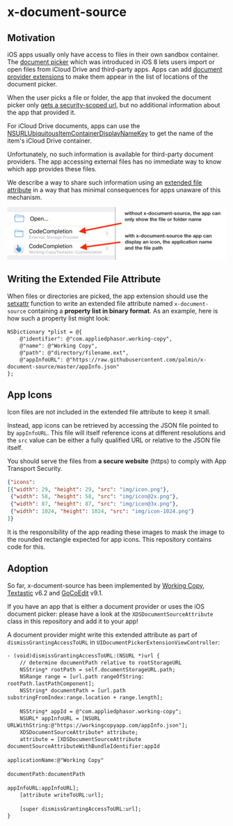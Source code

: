 # x-document-source

## Motivation

iOS apps usually only have access to files in their own sandbox container. The [document picker](https://developer.apple.com/library/ios/documentation/FileManagement/Conceptual/DocumentPickerProgrammingGuide/Introduction/Introduction.html) which was introduced in iOS 8 lets users import or open files from iCloud Drive and third-party apps. Apps can add  [document provider extensions](https://developer.apple.com/library/prerelease/content/documentation/General/Conceptual/ExtensibilityPG/FileProvider.html) to make them appear in the list of locations of the document picker.

When the user picks a file or folder, the app that invoked the document picker only [gets a security-scoped url](https://developer.apple.com/library/ios/documentation/UIKit/Reference/UIDocumentPickerDelegate/index.html#//apple_ref/occ/intfm/UIDocumentPickerDelegate/documentPicker:didPickDocumentAtURL:), but no additional information about the app that provided it.

For iCloud Drive documents, apps can use the [NSURLUbiquitousItemContainerDisplayNameKey](https://developer.apple.com/reference/foundation/nsurlubiquitousitemcontainerdisplaynamekey?language=objc) to get the name of the item's iCloud Drive container.

Unfortunately, no such information is available for third-party document providers. The app accessing external files has no immediate way to know which app provides these files.

We describe a way to share such information using an [extended file attribute](https://en.m.wikipedia.org/wiki/Extended_file_attributes) in a way that has minimal consequences for apps unaware of this mechanism. 

<img src="screenshot.png" alt="" width="650" />

## Writing the Extended File Attribute

When files or directories are picked, the app extension should use the [setxattr](https://developer.apple.com/legacy/library/documentation/Darwin/Reference/ManPages/man2/setxattr.2.html) function to write an extended file attribute named `x-document-source` containing a **property list in binary format**. As an example, here is how such a property list might look:

```objc
NSDictionary *plist = @{
    @"identifier": @"com.appliedphasor.working-copy",
    @"name": @"Working Copy",
    @"path": @"directory/filename.ext",
    @"appInfoURL": @"https://raw.githubusercontent.com/palmin/x-document-source/master/appInfo.json"
};
```


## App Icons

Icon files are not included in the extended file attribute to keep it small.

Instead, app icons can be retrieved by accessing the JSON file pointed to by `appInfoURL`. This file will itself reference icons at different resolutions and the `src` value can be either a fully qualified URL or relative to the JSON file itself.

You should serve the files from **a secure website** (https) to comply with App Transport Security.

```json
{"icons":
[{"width": 29, "height": 29, "src": "img/icon.png"},
 {"width": 58, "height": 58, "src": "img/icon@2x.png"},
 {"width": 87, "height": 87, "src": "img/icon@3x.png"},
 {"width": 1024, "height": 1024, "src": "img/icon-1024.png"}
]}
```

It is the responsibility of the app reading these images to mask the image to the rounded rectangle expected for app icons. This repository contains code for this. 

## Adoption

So far, x-document-source has been implemented by [Working Copy](https://workingcopyapp.com), [Textastic](https://www.textasticapp.com) v6.2 and [GoCoEdit](http://gocoedit.com/) v9.1. 

If you have an app that is either a document provider or uses the iOS document picker: please have a look at the `XDSDocumentSourceAttribute` class in this repository and add it to your app!

A document provider might write this extended attribute as part of `dismissGrantingAccessToURL` in `UIDocumentPickerExtensionViewController`:
```objc
- (void)dismissGrantingAccessToURL:(NSURL *)url {
    // determine documentPath relative to rootStorageURL
    NSString* rootPath = self.documentStorageURL.path;
    NSRange range = [url.path rangeOfString: rootPath.lastPathComponent];
    NSString* documentPath = [url.path substringFromIndex:range.location + range.length];

    NSString* appId = @"com.appliedphasor.working-copy";
    NSURL* appInfoURL = [NSURL URLWithString:@"https://workingcopyapp.com/appInfo.json"];
    XDSDocumentSourceAttribute* attribute;
    attribute = [XDSDocumentSourceAttribute documentSourceAttributeWithBundleIdentifier:appId
                                                                        applicationName:@"Working Copy"
                                                                           documentPath:documentPath
                                                                             appInfoURL:appInfoURL];
    [attribute writeToURL:url];

    [super dismissGrantingAccessToURL:url];
}
```
